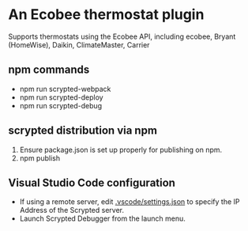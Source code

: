 # An Ecobee thermostat plugin

Supports thermostats using the Ecobee API, including ecobee, Bryant (HomeWise), Daikin, ClimateMaster, Carrier

## npm commands
 * npm run scrypted-webpack
 * npm run scrypted-deploy <ipaddress>
 * npm run scrypted-debug <ipaddress>

## scrypted distribution via npm
 1. Ensure package.json is set up properly for publishing on npm.
 2. npm publish

## Visual Studio Code configuration

* If using a remote server, edit [.vscode/settings.json](blob/master/.vscode/settings.json) to specify the IP Address of the Scrypted server.
* Launch Scrypted Debugger from the launch menu.
